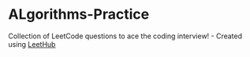 # ALgorithms-Practice
Collection of LeetCode questions to ace the coding interview! - Created using [LeetHub](https://github.com/QasimWani/LeetHub)
